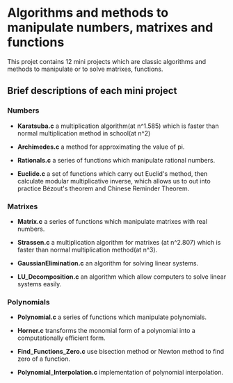 # Algorithms and methods to manipulate numbers, matrixes and functions

This projet contains 12 mini projects which are classic algorithms and methods to manipulate or to solve matrixes, functions.





## Brief descriptions of each mini project

### Numbers

* **Karatsuba.c** a multiplication algorithm(at n^1.585) which is faster than normal multiplication method in school(at n^2)

* **Archimedes.c**  a method for approximating the value of pi.

* **Rationals.c**  a series of functions which manipulate rational numbers. 

* **Euclide.c**  a set of functions which carry out Euclid's method, then calculate modular multiplicative inverse, which allows us to out into practice Bézout's theorem and Chinese Reminder Theorem.


### Matrixes

* **Matrix.c** a series of functions which manipulate matrixes with real numbers. 

* **Strassen.c**  a multiplication algorithm for matrixes (at n^2.807) which is faster than normal multiplication method(at n^3).

* **GaussianElimination.c** an algorithm for solving linear systems.

* **LU_Decomposition.c**  an algorithm which allow computers to solve linear systems easily.


### Polynomials

* **Polynomial.c** a series of functions which manipulate polynomials.

* **Horner.c**  transforms the monomial form of a polynomial into a computationally efficient form.

* **Find_Functions_Zero.c**  use bisection method or Newton method to find zero of a function.

* **Polynomial_Interpolation.c** implementation of polynomial interpolation.







